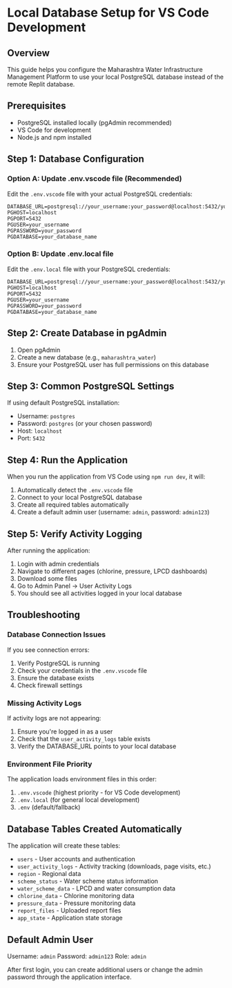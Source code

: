 # Local Database Setup for VS Code Development

## Overview
This guide helps you configure the Maharashtra Water Infrastructure Management Platform to use your local PostgreSQL database instead of the remote Replit database.

## Prerequisites
- PostgreSQL installed locally (pgAdmin recommended)
- VS Code for development
- Node.js and npm installed

## Step 1: Database Configuration

### Option A: Update .env.vscode file (Recommended)
Edit the `.env.vscode` file with your actual PostgreSQL credentials:

```env
DATABASE_URL=postgresql://your_username:your_password@localhost:5432/your_database_name
PGHOST=localhost
PGPORT=5432
PGUSER=your_username
PGPASSWORD=your_password
PGDATABASE=your_database_name
```

### Option B: Update .env.local file
Edit the `.env.local` file with your PostgreSQL credentials:

```env
DATABASE_URL=postgresql://your_username:your_password@localhost:5432/your_database_name
PGHOST=localhost
PGPORT=5432
PGUSER=your_username
PGPASSWORD=your_password
PGDATABASE=your_database_name
```

## Step 2: Create Database in pgAdmin
1. Open pgAdmin
2. Create a new database (e.g., `maharashtra_water`)
3. Ensure your PostgreSQL user has full permissions on this database

## Step 3: Common PostgreSQL Settings
If using default PostgreSQL installation:
- Username: `postgres`
- Password: `postgres` (or your chosen password)
- Host: `localhost`
- Port: `5432`

## Step 4: Run the Application
When you run the application from VS Code using `npm run dev`, it will:
1. Automatically detect the `.env.vscode` file
2. Connect to your local PostgreSQL database
3. Create all required tables automatically
4. Create a default admin user (username: `admin`, password: `admin123`)

## Step 5: Verify Activity Logging
After running the application:
1. Login with admin credentials
2. Navigate to different pages (chlorine, pressure, LPCD dashboards)
3. Download some files
4. Go to Admin Panel → User Activity Logs
5. You should see all activities logged in your local database

## Troubleshooting

### Database Connection Issues
If you see connection errors:
1. Verify PostgreSQL is running
2. Check your credentials in the `.env.vscode` file
3. Ensure the database exists
4. Check firewall settings

### Missing Activity Logs
If activity logs are not appearing:
1. Ensure you're logged in as a user
2. Check that the `user_activity_logs` table exists
3. Verify the DATABASE_URL points to your local database

### Environment File Priority
The application loads environment files in this order:
1. `.env.vscode` (highest priority - for VS Code development)
2. `.env.local` (for general local development)
3. `.env` (default/fallback)

## Database Tables Created Automatically
The application will create these tables:
- `users` - User accounts and authentication
- `user_activity_logs` - Activity tracking (downloads, page visits, etc.)
- `region` - Regional data
- `scheme_status` - Water scheme status information
- `water_scheme_data` - LPCD and water consumption data
- `chlorine_data` - Chlorine monitoring data
- `pressure_data` - Pressure monitoring data
- `report_files` - Uploaded report files
- `app_state` - Application state storage

## Default Admin User
Username: `admin`
Password: `admin123`
Role: `admin`

After first login, you can create additional users or change the admin password through the application interface.